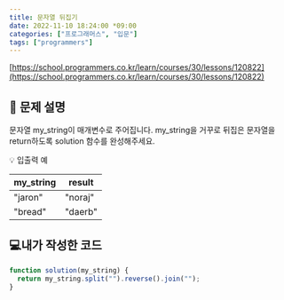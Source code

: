 ```yaml
---
title: 문자열 뒤집기
date: 2022-11-10 18:24:00 *09:00
categories: ["프로그래머스", "입문"]
tags: ["programmers"]
---
```


[https://school.programmers.co.kr/learn/courses/30/lessons/120822](https://school.programmers.co.kr/learn/courses/30/lessons/120822)

## 📔 문제 설명

문자열 my_string이 매개변수로 주어집니다. my_string을 거꾸로 뒤집은 문자열을 return하도록 solution 함수를 완성해주세요.

💡 입출력 예

| my_string | result  |
| --------- | ------- |
| "jaron"   | "noraj" |
| "bread"   | "daerb" |

## 💻내가 작성한 코드

```js
function solution(my_string) {
  return my_string.split("").reverse().join("");
}
```
